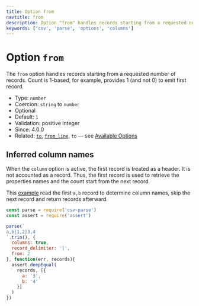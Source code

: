 ```yaml
---
title: Option from
navtitle: from
description: Option "from" handles records starting from a requested number of records.
keywords: ['csv', 'parse', 'options', 'columns']
---
```


# Option `from`

The `from` option handles records starting from a requested number of records. Count is 1-based, for example, provides 1 (and not 0) to emit first record.

* Type: `number`
* Coercion: `string` to `number`
* Optional
* Default: `1`
* Validation: positive integer
* Since: 4.0.0
* Related: [`to`](/parse/options/to/), [`from_line`](/parse/options/from_line/), `to` &mdash; see [Available Options](/parse/options/#available-options)

## Inferred column names

When the `column` option is active, the first record is treated as a header. It is not accounted as a record. Thus, the first record is used to retrieve the properties names and the count start from the next record.

This [example](https://github.com/adaltas/node-csv-parse/blob/master/samples/option.from.js) read the first `a,b` record to determine column names, skip the next record and return records afterward.

```js
const parse = require('csv-parse')
const assert = require('assert')

parse(`
a,b|1,2|3,4
`.trim(), {
  columns: true,
  record_delimiter: '|',
  from: 2
}, function(err, records){
  assert.deepEqual(
    records, [{
      a: '3',
      b: '4'
    }]
  )
})
```
